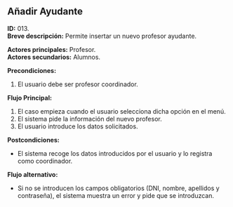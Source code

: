 ## Añadir Ayudante

**ID:** 013.  
**Breve descripción:** Permite insertar un nuevo profesor ayudante.

**Actores principales:** Profesor.  
**Actores secundarios:** Alumnos.

**Precondiciones:**

1. El usuario debe ser profesor coordinador.

**Flujo Principal:**

1. El caso empieza cuando el usuario selecciona dicha opción en el menú.
2. El sistema pide la información del nuevo profesor.
3. El usuario introduce los datos solicitados.

**Postcondiciones:**

* El sistema recoge los datos introducidos por el usuario y lo registra como coordinador.

**Flujo alternativo:**

* Si no se introducen los campos obligatorios (DNI, nombre, apellidos y contraseña), el sistema muestra un error y pide que se introduzcan.
